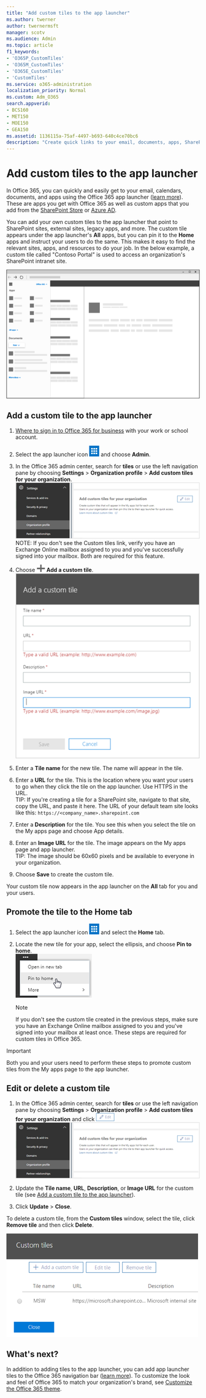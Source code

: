 ```yaml
---
title: "Add custom tiles to the app launcher"
ms.author: twerner
author: twernermsft
manager: scotv
ms.audience: Admin
ms.topic: article
f1_keywords:
- 'O365P_CustomTiles'
- 'O365M_CustomTiles'
- 'O365E_CustomTiles'
- 'CustomTiles'
ms.service: o365-administration
localization_priority: Normal
ms.custom: Adm_O365
search.appverid:
- BCS160
- MET150
- MOE150
- GEA150
ms.assetid: 1136115a-75af-4497-b693-640c4ce70bc6
description: "Create quick links to your email, documents, apps, SharePoint sites, external sites, and other resources by adding custom tiles to the app launcher. "
---
```


# Add custom tiles to the app launcher

In Office 365, you can quickly and easily get to your email, calendars, documents, and apps using the Office 365 app launcher ([learn more](https://support.office.com/article/79f12104-6fed-442f-96a0-eb089a3f476a.aspx)). These are apps you get with Office 365 as well as custom apps that you add from the [SharePoint Store](https://support.office.com/article/dd98e50e-d3db-4ecb-9bb7-82b189822d43.aspx) or [Azure AD](https://msdn.microsoft.com/en-us/office/office365/howto/connect-your-app-to-o365-app-launcher).
  
You can add your own custom tiles to the app launcher that point to SharePoint sites, external sites, legacy apps, and more. The custom tile appears under the app launcher's **All** apps, but you can pin it to the **Home** apps and instruct your users to do the same. This makes it easy to find the relevant sites, apps, and resources to do your job. In the below example, a custom tile called "Contoso Portal" is used to access an organization's SharePoint intranet site. 
  
![Office 365 app launcher](../media/7acc06cc-ac7a-4c6e-8ea7-81570a5bdbab.png)
  
## Add a custom tile to the app launcher

1. [Where to sign in to Office 365 for business](https://support.office.com/article/e9eb7d51-5430-4929-91ab-6157c5a050b4) with your work or school account. 
    
2. Select the app launcher icon ![App launcher](../media/9f0af1b1-86e6-43d0-8cee-90132efd4131.png) and choose **Admin**. 
    
3. In the Office 365 admin center, search for **tiles** or use the left navigation pane by choosing **Settings** \> **Organization profile** \> **Add custom tiles for your organization**.<br/>![Add custom tiles for your organization](../media/a0d86f6f-0283-4df1-8d81-4c9e0efdc91d.png)<br/>NOTE: If you don't see the Custom tiles link, verify you have an Exchange Online mailbox assigned to you and you've successfully signed into your mailbox. Both are required for this feature. 
  
4. Choose ![Add](../media/c224fbd0-f0f5-46ce-a1a7-73adf4540ef7.png) **Add a custom tile**. <br/>![Add a custom tile details](../media/e9361337-3009-41c7-89a9-fd642e8c5f07.png)
  
5. Enter a **Tile name** for the new tile. The name will appear in the tile. 
    
6. Enter a **URL** for the tile. This is the location where you want your users to go when they click the tile on the app launcher. Use HTTPS in the URL.<br/>TIP: If you're creating a tile for a SharePoint site, navigate to that site, copy the URL, and paste it here. The URL of your default team site looks like this: `https://<company_name>.sharepoint.com` 
  
7. Enter a **Description** for the tile. You see this when you select the tile on the My apps page and choose App details. 
    
8. Enter an **Image URL** for the tile. The image appears on the My apps page and app launcher.<br/>TIP: The image should be 60x60 pixels and be available to everyone in your organization. 
  
9. Choose **Save** to create the custom tile. 
    
Your custom tile now appears in the app launcher on the **All** tab for you and your users. 
  
## Promote the tile to the Home tab

1. Select the app launcher icon ![App launcher](../media/9f0af1b1-86e6-43d0-8cee-90132efd4131.png) and select the **Home** tab. 
    
2. Locate the new tile for your app, select the ellipsis, and choose **Pin to home**. <br/>![Pin tile to app launcher](../media/211492b3-5b66-4e83-8c70-c4c3604831d8.png)
  
    > [!NOTE]
    > If you don't see the custom tile created in the previous steps, make sure you have an Exchange Online mailbox assigned to you and you've signed into your mailbox at least once. These steps are required for custom tiles in Office 365. 
  
> [!IMPORTANT]
> Both you and your users need to perform these steps to promote custom tiles from the My apps page to the app launcher. 
  
## Edit or delete a custom tile

1. In the Office 365 admin center, search for **tiles** or use the left navigation pane by choosing **Settings** \> **Organization profile** \> **Add custom tiles for your organization** and click ![Edit](../media/41e7590d-1114-490c-9b0d-33fd602a7bb9.png)<br/>![Add custom tiles for your organization](../media/a0d86f6f-0283-4df1-8d81-4c9e0efdc91d.png)
  
2. Update the **Tile name**, **URL**, **Description**, or **Image URL** for the custom tile (see [Add a custom tile to the app launcher](customize-the-app-launcher.md#bkmk_addtile)).
    
3. Click **Update** \> **Close**. 
    
To delete a custom tile, from the **Custom tiles** window, select the tile, click **Remove tile** and then click **Delete**. 
  
![Edit or delete a custom tile](../media/cc8a36f9-00d8-48ed-b520-4b3540bfea1d.png)
  
## What's next?

In addition to adding tiles to the app launcher, you can add app launcher tiles to the Office 365 navigation bar ([learn more](https://support.office.com/article/d536512c-b0f7-49fd-b8db-a8a967e23f23.aspx)). To customize the look and feel of Office 365 to match your organization's brand, see [Customize the Office 365 theme](../setup/customize-your-organization-theme.md).
  

